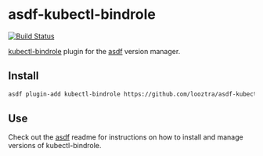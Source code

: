 # asdf-kubectl-bindrole

[![Build Status](https://travis-ci.org/looztra/asdf-kubectl-bindrole.svg?branch=master)](https://travis-ci.org/looztra/asdf-kubectl-bindrole)

[kubectl-bindrole](https://github.com/Ladicle/kubectl-bindrole) plugin for the [asdf](https://github.com/asdf-vm/asdf) version manager.

## Install

```bash
asdf plugin-add kubectl-bindrole https://github.com/looztra/asdf-kubectl-bindrole
```

## Use

Check out the [asdf](https://github.com/asdf-vm/asdf) readme for instructions on how to install and manage versions of kubectl-bindrole.
